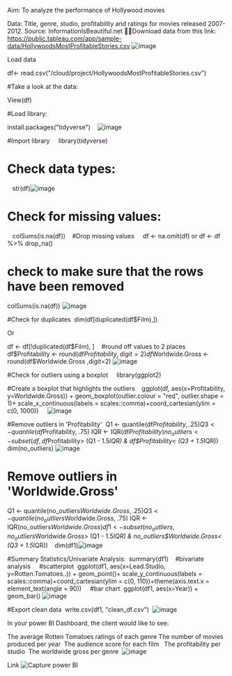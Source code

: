 Aim: To analyze the performance of Hollywood movies 

Data: Title, genre, studio, profitability and ratings for movies released 2007-2012. Source: InformationIsBeautiful.net Download data from this link: 
https://public.tableau.com/app/sample-data/HollywoodsMostProfitableStories.csv
![image](https://github.com/Nimotfash/POWERBI/assets/136696913/fda2db23-24fa-4152-8975-e68e75e38a89)

Load data 

df<- read.csv("/cloud/project/HollywoodsMostProfitableStories.csv")

#Take a look at the data: 

View(df)

#Load library: 

install.packages("tidyverse")
  
![image](https://github.com/Nimotfash/POWERBI/assets/136696913/4f735224-4a5c-445d-8716-c7926c754a02)

#Import library 
  
library(tidyverse)

# Check data types: 
  
str(df)![image](https://github.com/Nimotfash/POWERBI/assets/136696913/c8f357ab-678e-4e1e-affe-10a4d2e865a2)


# Check for missing values: 
  
colSums(is.na(df))
  
#Drop missing values 
  
df <- na.omit(df) or df <- df %>% drop_na()

# check to make sure that the rows have been removed 

colSums(is.na(df))
![image](https://github.com/Nimotfash/POWERBI/assets/136696913/23a8598b-0118-42d5-95a8-4f583f7a7efc)

#Check for duplicates 
dim(df[duplicated(df$Film),])

Or 

df <- df[!duplicated(df$Film), ]
  
#round off values to 2 places 
  
df$Profitability <- round(df$Profitability ,digit=2)
  
df$Worldwide.Gross <- round(df$Worldwide.Gross ,digit=2)
![image](https://github.com/Nimotfash/POWERBI/assets/136696913/f5344ed0-c22a-4db8-afe4-449efac37766)


#Check for outliers using a boxplot 
  
library(ggplot2)

#Create a boxplot that highlights the outliers   
ggplot(df, aes(x=Profitability, y=Worldwide.Gross)) + geom_boxplot(outlier.colour = "red", outlier.shape = 1)+ scale_x_continuous(labels = scales::comma)+coord_cartesian(ylim = c(0, 1000))
  
 ![image](https://github.com/Nimotfash/POWERBI/assets/136696913/50f1b01b-3eb6-4d3a-9220-7754953bcff8)

#Remove outliers in 'Profitability' 
Q1 <- quantile(df$Profitability, .25)
Q3 <- quantile(df$Profitability, .75)
IQR <- IQR(df$Profitability)
  
no_outliers <- subset(df, df$Profitability> (Q1 - 1.5*IQR) & df$Profitability< (Q3 + 1.5*IQR)) 
  
dim(no_outliers)
![image](https://github.com/Nimotfash/POWERBI/assets/136696913/93fc3539-26b5-4b8a-88c8-bd87741a6c9c)


# Remove outliers in 'Worldwide.Gross' 
Q1 <- quantile(no_outliers$Worldwide.Gross, .25)
Q3 <- quantile(no_outliers$Worldwide.Gross, .75)
IQR <- IQR(no_outliers$Worldwide.Gross)
  
df1 <- subset(no_outliers, no_outliers$Worldwide.Gross> (Q1 - 1.5*IQR) & no_outliers$Worldwide.Gross< (Q3 + 1.5*IQR))
  
dim(df1)![image](https://github.com/Nimotfash/POWERBI/assets/136696913/7a5acc11-c0cb-46cc-bcd9-d3dff783dc7c)

#Summary Statistics/Univariate Analysis: 
summary(df1)
  
#bivariate analysis 
  
#scatterplot 
ggplot(df1, aes(x=Lead.Studio, y=Rotten.Tomatoes..)) + geom_point()+ scale_y_continuous(labels = scales::comma)+coord_cartesian(ylim = c(0, 110))+theme(axis.text.x = element_text(angle = 90))
  
 #bar chart 
ggplot(df1, aes(x=Year)) + geom_bar()
![image](https://github.com/Nimotfash/POWERBI/assets/136696913/615e2836-cacd-4f9f-9166-b81031d732dc)

#Export clean data 
write.csv(df1, "clean_df.csv") 
![image](https://github.com/Nimotfash/POWERBI/assets/136696913/0a725463-eb3a-418f-b993-be6b1a4405b2)

In your power BI Dashboard, the client would like to see: 

The average Rotten Tomatoes ratings of each genre
The number of movies produced per year 
The audience score for each film  
The profitability per studio 
The worldwide gross per genre 
![image](https://github.com/Nimotfash/POWERBI/assets/136696913/445aa4d2-8667-4132-82cd-539fa8a86766)

Link
![Capture power BI](https://github.com/Nimotfash/POWERBI/assets/136696913/347adb99-9495-46cd-a854-8e5ee6232f5f)









  










